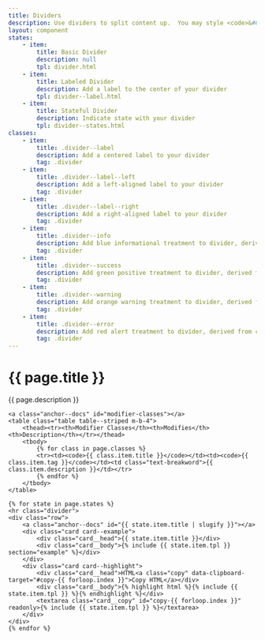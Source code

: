 ```yaml
---
title: Dividers
description: Use dividers to split content up.  You may style <code>&#60;hr&#62;</code> tags directly or apply a <code>.divider</code> class to a  <code>&#60;div&#62;</code> element.
layout: component
states:
    - item:
        title: Basic Divider
        description: null
        tpl: divider.html
    - item:
        title: Labeled Divider
        description: Add a label to the center of your divider
        tpl: divider--label.html
    - item:
        title: Stateful Divider
        description: Indicate state with your divider
        tpl: divider--states.html
classes:
    - item:
        title: .divider--label
        description: Add a centered label to your divider
        tag: .divider
    - item:
        title: .divider--label--left
        description: Add a left-aligned label to your divider
        tag: .divider
    - item:
        title: .divider--label--right
        description: Add a right-aligned label to your divider
        tag: .divider
    - item:
        title: .divider--info
        description: Add blue informational treatment to divider, derived from color mappings in <code>_colors.scss</code>
        tag: .divider
    - item:
        title: .divider--success
        description: Add green positive treatment to divider, derived from color mappings in <code>_colors.scss</code>
        tag: .divider
    - item:
        title: .divider--warning
        description: Add orange warning treatment to divider, derived from color mappings in <code>_colors.scss</code>
        tag: .divider
    - item:
        title: .divider--error
        description: Add red alert treatment to divider, derived from color mappings in <code>_colors.scss</code>
        tag: .divider
---
```

<div class="container content">
    <h1>{{ page.title }}</h1>
    <p class="well">{{ page.description }}</p>

    <a class="anchor--docs" id="modifier-classes"></a>
    <table class="table table--striped m-b-4">
        <thead><tr><th>Modifier Classes</th><th>Modifies</th><th>Description</th></tr></thead>
        <tbody>
            {% for class in page.classes %}
            <tr><td><code>{{ class.item.title }}</code></td><td><code>{{ class.item.tag }}</code></td><td class="text-breakword">{{ class.item.description }}</td></tr>
            {% endfor %}
        </tbody>
    </table>

    {% for state in page.states %}
    <hr class="divider">
    <div class="row">
        <a class="anchor--docs" id="{{ state.item.title | slugify }}"></a>
        <div class="card card--example">
            <div class="card__head">{{ state.item.title }}</div>
            <div class="card__body">{% include {{ state.item.tpl }} section="example" %}</div>
        </div>
        <div class="card card--highlight">
            <div class="card__head">HTML<a class="copy" data-clipboard-target="#copy-{{ forloop.index }}">Copy HTML</a></div>
            <div class="card__body">{% highlight html %}{% include {{ state.item.tpl }} %}{% endhighlight %}</div>
            <textarea class="card__copy" id="copy-{{ forloop.index }}" readonly>{% include {{ state.item.tpl }} %}</textarea>
        </div>
    </div>
    {% endfor %}
</div>